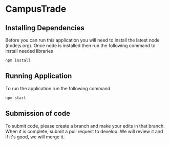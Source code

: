 # CampusTrade

## Installing Dependencies
Before you can run this application you will need to install the latest node (nodejs.org).
Once node is installed then run the following command to install needed libraries

    npm install

## Running Application
To run the application run the following command

    npm start
    
## Submission of code
To submit code, please create a branch and make your edits in that branch. When it is complete, submit a pull request to develop. We will review it and if it's good, we will merge it.
